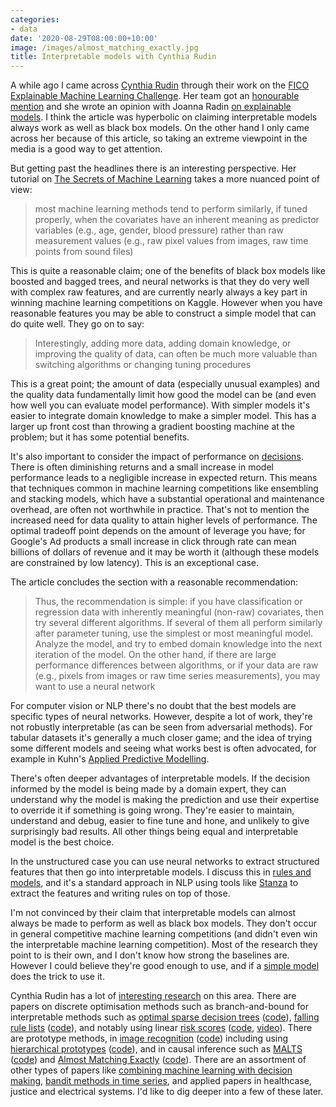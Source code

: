 ```yaml
---
categories:
- data
date: '2020-08-29T08:00:00+10:00'
image: /images/almost_matching_exactly.jpg
title: Interpretable models with Cynthia Rudin
---
```


A while ago I came across [Cynthia Rudin](https://users.cs.duke.edu/~cynthia/home.html) through their work on the [FICO Explainable Machine Learning Challenge](https://community.fico.com/s/explainable-machine-learning-challenge).
Her team got an [honourable mention](https://www.fico.com/en/newsroom/fico-announces-winners-of-inaugural-xml-challenge?utm_source=FICO-Community&utm_medium=xml-challenge-page) and she wrote an opinion with Joanna Radin [on explainable models](https://hdsr.mitpress.mit.edu/pub/f9kuryi8/release/5).
I think the article was hyperbolic on claiming interpretable models always work as well as black box models.
On the other hand I only came across her because of this article, so taking an extreme viewpoint in the media is a good way to get attention.

But getting past the headlines there is an interesting perspective.
Her tutorial on [The Secrets of Machine Learning](https://arxiv.org/pdf/1906.01998.pdf) takes a more nuanced point of view:

> most machine learning methods tend to perform similarly, if tuned properly, when the covariates have an inherent meaning as predictor variables (e.g., age, gender, blood pressure) rather than raw measurement values (e.g., raw pixel values from images, raw time points from sound files)

This is quite a reasonable claim; one of the benefits of black box models like boosted and bagged trees, and neural networks is that they do very well with complex raw features, and are currently nearly always a key part in winning machine learning competitions on Kaggle.
However when you have reasonable features you may be able to construct a simple model that can do quite well.
They go on to say:

> Interestingly, adding more data, adding domain knowledge, or improving the quality of data, can often be much more valuable than switching algorithms or changing tuning procedures

This is a great point; the amount of data (especially unusual examples) and the quality data fundamentally limit how good the model can be (and even how well you can evaluate model performance).
With simpler models it's easier to integrate domain knowledge to make a simpler model.
This has a larger up front cost than throwing a gradient boosting machine at the problem; but it has some potential benefits.

It's also important to consider the impact of performance on [decisions](/analysis-decision).
There is often diminishing returns and a small increase in model performance leads to a negligible increase in expected return.
This means that techniques common in machine learning competitions like ensembling and stacking models, which have a substantial operational and maintenance overhead, are often not worthwhile in practice.
That's not to mention the increased need for data quality to attain higher levels of performance.
The optimal tradeoff point depends on the amount of leverage you have; for Google's Ad products a small increase in click through rate can mean billions of dollars of revenue and it may be worth it (although these models are constrained by low latency).
This is an exceptional case.

The article concludes the section with a reasonable recommendation:

> Thus, the recommendation is simple: if you have classification or regression data with inherently meaningful (non-raw) covariates, then try several different algorithms. If several of them all perform similarly after parameter tuning, use the simplest or most meaningful model. Analyze the model, and try to embed domain knowledge into the next iteration of the model. On the other hand, if there are large performance differences between algorithms, or if your data are raw (e.g., pixels from images or raw time series measurements), you may want to use a neural network

For computer vision or NLP there's no doubt that the best models are specific types of neural networks.
However, despite a lot of work, they're not robustly interpretable (as can be seen from adversarial methods).
For tabular datasets it's generally a much closer game; and the idea of trying some different models and seeing what works best is often advocated, for example in Kuhn's [Applied Predictive Modelling](https://www.springer.com/gp/book/9781461468486).

There's often deeper advantages of interpretable models.
If the decision informed by the model is being made by a domain expert, they can understand why the model is making the prediction and use their expertise to override it if something is going wrong.
They're easier to maintain, understand and debug, easier to fine tune and hone, and unlikely to give surprisingly bad results.
All other things being equal and interpretable model is the best choice.

In the unstructured case you can use neural networks to extract structured features that then go into interpretable models.
I discuss this in [rules and models](/rules-and-models), and it's a standard approach in NLP using tools like [Stanza](/stanza) to extract the features and writing rules on top of those.

I'm not convinced by their claim that interpretable models can almost always be made to perform as well as black box models.
They don't occur in general competitive machine learning competitions (and didn't even win the interpretable machine learning competition).
Most of the research they point to is their own, and I don't know how strong the baselines are.
However I could believe they're good enough to use, and if a [simple model](/simple-model) does the trick to use it.

Cynthia Rudin has a lot of [interesting research](https://users.cs.duke.edu/~cynthia/papers.html) on this area.
There are papers on discrete optimisation methods such as branch-and-bound for interpretable methods such as [optimal sparse decision trees](https://arxiv.org/abs/2006.08690) ([code](https://github.com/Jimmy-Lin/GeneralizedOptimalSparseDecisionTrees)), [falling rule lists](https://arxiv.org/pdf/1710.02572.pdf) ([code](https://github.com/cfchen-duke/FRLOptimization)), and notably using linear [risk scores](https://jmlr.org/papers/v20/18-615.html) ([code](https://github.com/ustunb/risk-slim), [video](https://youtu.be/WQDVejk17Aw)).
There are prototype methods, in [image recognition](https://arxiv.org/abs/1806.10574) ([code](https://github.com/cfchen-duke/ProtoPNet)) including using [hierarchical prototypes](https://arxiv.org/abs/1906.10651) ([code](https://github.com/peterbhase/interpretable-image)), and in causal inference such as [MALTS](https://arxiv.org/abs/1811.07415) ([code](https://github.com/almost-matching-exactly/MALTS)) and [Almost Matching Exactly](https://arxiv.org/abs/1806.06802) ([code](https://github.com/almost-matching-exactly/DAME-FLAME-Python-Package)).
There are an assortment of other types of papers like [combining machine learning with decision making](https://arxiv.org/abs/1104.5061), [bandit methods in time series](https://arxiv.org/abs/1505.05629), and applied papers in healthcase, justice and electrical systems.
I'd like to dig deeper into a few of these later.
